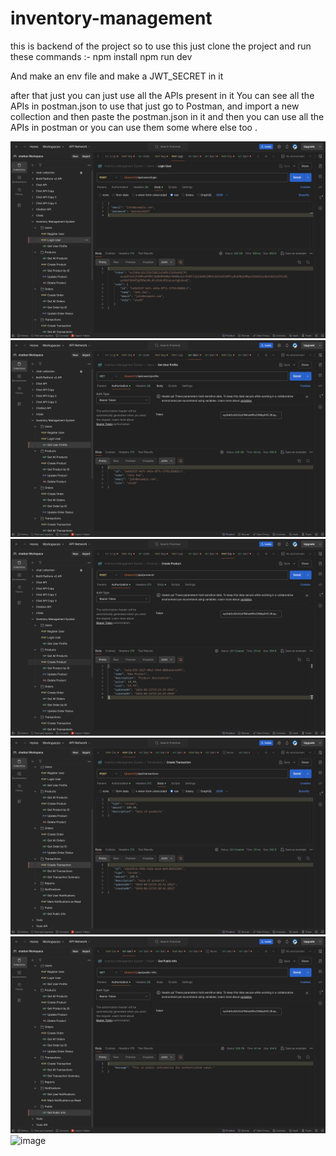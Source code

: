 # inventory-management


this is backend of the project so to use this just clone the project and run these commands :-
npm install
npm run dev

And make an env file and make a JWT_SECRET in it

after that just you can just use all the APIs present in it 
You can see all the APIs in postman.json 
to use that just go to Postman, and import a new collection and then paste the postman.json in it and then you can use all the APIs in postman or you can use them some where else too .


![image](https://github.com/Pranav-1100/inventory-management/blob/main/Aug%2014%20Screenshot%20from%20Hack%20Club%20(1).png)
![image](https://github.com/Pranav-1100/inventory-management/blob/main/Aug%2014%20Screenshot%20from%20Hack%20Club%20(2).png)
![image](https://github.com/Pranav-1100/inventory-management/blob/main/Aug%2014%20Screenshot%20from%20Hack%20Club%20(3).png)
![image](https://github.com/Pranav-1100/inventory-management/blob/main/Aug%2014%20Screenshot%20from%20Hack%20Club%20(4).png)
![image](https://github.com/Pranav-1100/inventory-management/blob/main/Aug%2014%20Screenshot%20from%20Hack%20Club%20(5).png)
![image](https://github.com/Pranav-1100/inventory-management/blob/main/Aug%2014%20Screenshot%20from%20Hack%20Club%20.png)
